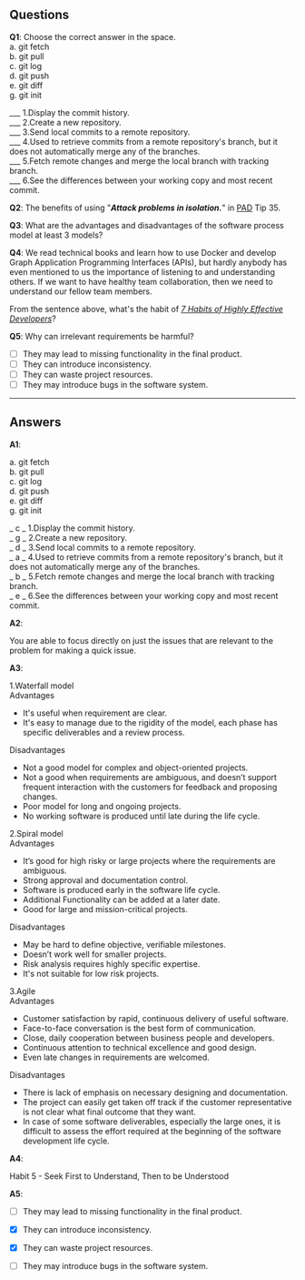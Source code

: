 ## Questions

**Q1**: Choose the correct answer in the space.<br>
a. git fetch<br>
b. git pull<br>
c. git log<br>
d. git push<br>
e. git diff<br>
g. git init<br>

___ 1.Display the commit history.<br>
___ 2.Create a new repository.<br>
___ 3.Send local commits to a remote repository.<br>
___ 4.Used to retrieve commits from a remote repository's branch, but it does not automatically merge any of the branches.<br>
___ 5.Fetch remote changes and merge the local branch with tracking branch.<br>
___ 6.See the differences between your working copy and most recent commit.

**Q2**: The benefits of using "**_Attack problems in isolation._**" in [PAD](https://media.pragprog.com/titles/pad/PAD-pulloutcard.pdf) Tip 35. 

**Q3**: What are the advantages and disadvantages of the software process model at least 3 models?

**Q4**: We read technical books and learn how to use Docker and develop Graph Application Programming Interfaces (APIs), but hardly anybody has even mentioned to us the importance of listening to and understanding others. If we want to have healthy team collaboration, then we need to understand our fellow team members.

From the sentence above, what's the habit of [_7 Habits of Highly Effective Developers_](https://smartbear.com/blog/develop/the-seven-habits-of-highly-effective-developers-2/)?

**Q5**: Why can irrelevant requirements be harmful?

- [ ] They may lead to missing functionality in the final product.
- [ ] They can introduce inconsistency.
- [ ] They can waste project resources.
- [ ] They may introduce bugs in the software system.

***

## Answers

**A1**:

a. git fetch<br>
b. git pull<br>
c. git log<br>
d. git push<br>
e. git diff<br>
g. git init<br>

_ c _ 1.Display the commit history.<br>
_ g _ 2.Create a new repository.<br>
_ d _ 3.Send local commits to a remote repository.<br>
_ a _ 4.Used to retrieve commits from a remote repository's branch, but it does not automatically merge any of the branches.<br>
_ b _ 5.Fetch remote changes and merge the local branch with tracking branch.<br>
_ e _ 6.See the differences between your working copy and most recent commit.<br>

**A2**: 

You are able to focus directly on just the issues that are relevant to the problem for making a quick issue.

**A3**: 

1.Waterfall model<br>
Advantages
  - It's useful when requirement are clear.
  - It's easy to manage due to the rigidity of the model, each phase has specific deliverables and a review process.

Disadvantages
  - Not a good model for complex and object-oriented projects.
  - Not a good when requirements are ambiguous, and doesn’t support frequent interaction with the customers for feedback and proposing changes.
  - Poor model for long and ongoing projects.
  - No working software is produced until late during the life cycle.

2.Spiral model<br>
Advantages 
  - It’s good for high risky or large projects where the requirements are ambiguous.
  - Strong approval and documentation control.
  - Software is produced early in the software life cycle.
  - Additional Functionality can be added at a later date.
  - Good for large and mission-critical projects.

Disadvantages
  - May be hard to define objective, verifiable milestones.
  - Doesn’t work well for smaller projects.
  - Risk analysis requires highly specific expertise.
  - It's not suitable for low risk projects.

3.Agile<br>
Advantages
  - Customer satisfaction by rapid, continuous delivery of useful software.
  - Face-to-face conversation is the best form of communication.
  - Close, daily cooperation between business people and developers.
  - Continuous attention to technical excellence and good design.
  - Even late changes in requirements are welcomed.

Disadvantages
  - There is lack of emphasis on necessary designing and documentation.
  - The project can easily get taken off track if the customer representative is not clear what final outcome that they want.
  - In case of some software deliverables, especially the large ones, it is difficult to assess the effort required at the beginning of the software development life cycle.


**A4**: 

Habit 5 - Seek First to Understand, Then to be Understood

**A5**:
- [ ] They may lead to missing functionality in the final product.
- [x] They can introduce inconsistency.
- [x] They can waste project resources.
- [ ] They may introduce bugs in the software system.


